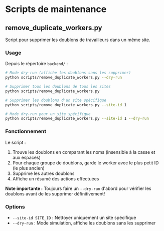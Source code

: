 # Scripts de maintenance

## remove_duplicate_workers.py

Script pour supprimer les doublons de travailleurs dans un même site.

### Usage

Depuis le répertoire `backend/` :

```bash
# Mode dry-run (affiche les doublons sans les supprimer)
python scripts/remove_duplicate_workers.py --dry-run

# Supprimer tous les doublons de tous les sites
python scripts/remove_duplicate_workers.py

# Supprimer les doublons d'un site spécifique
python scripts/remove_duplicate_workers.py --site-id 1

# Mode dry-run pour un site spécifique
python scripts/remove_duplicate_workers.py --site-id 1 --dry-run
```

### Fonctionnement

Le script :
1. Trouve les doublons en comparant les noms (insensible à la casse et aux espaces)
2. Pour chaque groupe de doublons, garde le worker avec le plus petit ID (le plus ancien)
3. Supprime les autres doublons
4. Affiche un résumé des actions effectuées

**Note importante :** Toujours faire un `--dry-run` d'abord pour vérifier les doublons avant de les supprimer définitivement!

### Options

- `--site-id SITE_ID` : Nettoyer uniquement un site spécifique
- `--dry-run` : Mode simulation, affiche les doublons sans les supprimer

